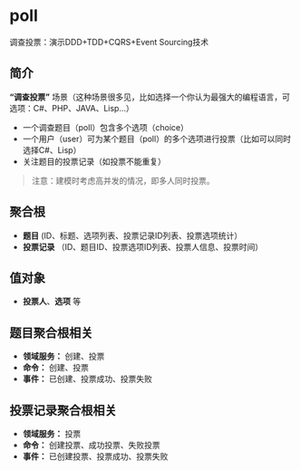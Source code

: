 # poll
调查投票：演示DDD+TDD+CQRS+Event Sourcing技术

## 简介
**“调查投票”** 场景（这种场景很多见，比如选择一个你认为最强大的编程语言，可选项：C#、PHP、JAVA、Lisp...）
- 一个调查题目（poll）包含多个选项（choice）
- 一个用户（user）可为某个题目（poll）的多个选项进行投票（比如可以同时选择C#、Lisp）
- 关注题目的投票记录（如投票不能重复）

> 注意：建模时考虑高并发的情况，即多人同时投票。

## 聚合根
- **题目** (ID、标题、选项列表、投票记录ID列表、投票选项统计）
- **投票记录** （ID、题目ID、投票选项ID列表、投票人信息、投票时间）

## 值对象
- **投票人**、**选项** 等

## 题目聚合根相关
- **领域服务：** 创建、投票
- **命令：** 创建、投票
- **事件：** 已创建、投票成功、投票失败

## 投票记录聚合根相关
- **领域服务：** 投票
- **命令：** 创建投票、成功投票、失败投票
- **事件：** 已创建投票、投票成功、投票失败

